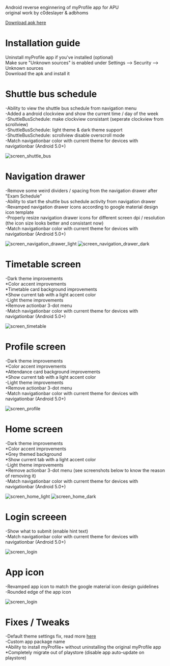 Android reverse enginnering of myProfile app for APU<br>
original work by c0deslayer & adbhoms

[Download apk here](https://docs.google.com/a/yes.my/uc?authuser=0&id=0B_uYldsE-h2sV2ZrLUhEWjdoNjQ&export=download)

# Installation guide
Uninstall myProfile app if you've installed (optional)<br>
Make sure "Unknown sources" is enabled under Settings --> Security --> Unknown sources<br>
Download the apk and install it



# Shuttle bus schedule
-Ability to view the shuttle bus schedule from navigation menu<br>
-Added a android clockview and show the current time / day of the week<br>
-ShuttleBusSchedule: make clockview consistant (seperate clockview from scrollview)<br>
-ShuttleBusSchedule: light theme & dark theme support<br>
-ShuttleBusSchedule: scrollview disable overscroll mode<br>
-Match navigationbar color with current theme for devices with navigationbar (Android 5.0+)

![screen_shuttle_bus](http://s20.postimg.org/3yrq8ggl9/phpu9ya1_X.png)



# Navigation drawer
-Remove some weird dividers / spacing from the navigation drawer after "Exam Schedule"<br>
-Ability to start the shuttle bus schedule activity from navigation drawer<br>
-Revamped navigation drawer icons according to google material design icon template<br>
-Properly resize navigation drawer icons for different screen dpi / resolution (the icon size looks better and consistant now)<br>
-Match navigationbar color with current theme for devices with navigationbar (Android 5.0+)

![screen_navigation_drawer_light](http://s20.postimg.org/7ef949ofx/php1_Q5t_QV.png)
![screen_navigation_drawer_dark](http://s20.postimg.org/5b4twlon1/phpc_Rz_Pnn.png)



# Timetable screen
-Dark theme improvements<br>
 *Color accent improvements<br>
 *Timetable card background improvements<br>
 *Show current tab with a light accent color<br>
-Light theme improvements<br>
 *Remove actionbar 3-dot menu<br>
-Match navigationbar color with current theme for devices with navigationbar (Android 5.0+)

![screen_timetable](http://s20.postimg.org/3kqe8uwhp/php_Td_MGBO.png)



# Profile screen
-Dark theme improvements<br>
 *Color accent improvements<br>
 *Attendance card background improvements<br>
 *Show current tab with a light accent color<br>
-Light theme improvements<br>
 *Remove actionbar 3-dot menu<br>
-Match navigationbar color with current theme for devices with navigationbar (Android 5.0+)

![screen_profile](http://s20.postimg.org/vfm55q399/php5_Fwj_Bj.png)



# Home screen
-Dark theme improvements<br>
 *Color accent improvements<br>
 *Grey themed background<br>
 *Show current tab with a light accent color<br>
-Light theme improvements<br>
 *Remove actionbar 3-dot menu (see screenshots below to know the reason of removing it)<br>
-Match navigationbar color with current theme for devices with navigationbar (Android 5.0+)

![screen_home_light](http://s20.postimg.org/9dvuvoirh/phpw_W7_XWT.png)
![screen_home_dark](http://s20.postimg.org/fsuvscph9/phplrag_MY.png)



# Login screeen
-Show what to submit (enable hint text)<br>
-Match navigationbar color with current theme for devices with navigationbar (Android 5.0+)

![screen_login](http://s20.postimg.org/46arr8265/php_Jx_KVBh.png)



# App icon
-Revamped app icon to match the google material icon design guidelines<br>
-Rounded edge of the app icon

![screen_login](http://s20.postimg.org/52bukf18b/php_V1a_UIh.png)



# Fixes / Tweaks
-Default theme settings fix, read more [here](https://github.com/ipromeh/myProfile/commit/8229bb818ca0cc43eb7e569bb0246d92461a38db)<br>
-Custom app package name<br>
 *Ability to install myProfile+ without uninstalling the original myProfile app<br>
 *Completely migrate out of playstore (disable app auto-update on playstore)
